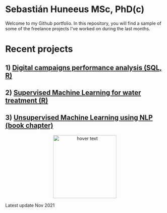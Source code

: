 # Sebastián Huneeus MSc, PhD(c)

Welcome to my Github portfolio. In this repository, you will find a sample of some of the freelance projects I've worked on during the last months. 


# Recent projects


## 1) [Digital campaigns performance analysis (SQL, R)](https://github.com/shuneeus/analytics_case_study/)


## 2) [Supervised Machine Learning for water treatment (R)](https://github.com/shuneeus/machine_learning_water)


## 3) [Unsupervised Machine Learning using NLP (book chapter)](https://github.com/shuneeus/text_mining/blob/master/README.md) 

<p align="center">
  <img src="https://images.tandf.co.uk/common/jackets/agentjpg/978100301/9781003010623.jpg" width="200" title="hover text">
</p>








Latest update
Nov 2021
